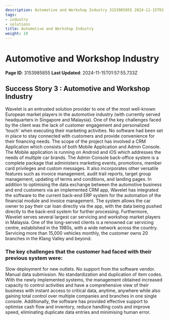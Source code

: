 ```yaml
---
description: Automotive and Workshop Industry 3153985855 2024-11-15T01:57:55.
tags:
- industry
- solutions
title: Automotive and Workshop Industry
weight: 10
---
```


# Automotive and Workshop Industry
**Page ID**: 3153985855
**Last Updated**: 2024-11-15T01:57:55.733Z
## Success Story 3 : Automotive and Workshop Industry﻿
Wavelet is an entrusted solution provider to one of the most well-known European market players in the automotive industry (with currently served headquarters in Singapore and Malaysia). One of the key challenges faced by the client was the lack of customer engagement and personalized &lsquo;touch' when executing their marketing activities. No software had been set in place to stay connected with customers and provide convenience for their financing needs.
The scope of the project has involved a CRM Application which consists of both Mobile Application and Admin Console. The Mobile application is running on Android and iOS which addresses the needs of multiple car brands. The Admin Console back-office system is a complete package that administers marketing events, promotions, member card privileges and custom messages. It also incorporates other versatile features such as invoice management, audit trail reports, target group management, updating of terms and conditions, and landing pages.
In addition to optimising the data exchange between the automotive business and end customers via an implemented CRM app, Wavelet has integrated the software to the current back-end ERP system for the automation of the financial module and invoice management. The system allows the car owner to pay their car loan directly via the app, with the data being pushed directly to the back-end system for further processing.
Furthermore, Wavelet serves several largest car servicing and workshop market players in Malaysia. One of the long-served clients is a renowned car servicing centre, established in the 1980s, with a wide network across the country. Servicing more than 15,000 vehicles monthly, the customer owns 20 branches in the Klang Valley and beyond.
### The key challenges that the customer had faced with their previous system were:﻿
Slow deployment for new outlets.
No support from the software vendor.
Manual data submission.
No standardization and duplication of item codes.
With the newly implemented systems, the management obtained increased capacity to control activities and have a comprehensive view of their business with instant access to critical data, anytime, anywhere while also gaining total control over multiple companies and branches in one single console. Additionally, the software has provided effective support to optimise cash flow and inventory, reduce handling costs and improve speed, eliminating duplicate data entries and minimising human error.